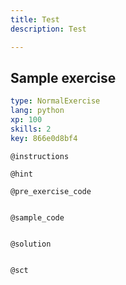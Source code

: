 ```yaml
---
title: Test
description: Test

---
```

## Sample exercise

```yaml
type: NormalExercise
lang: python
xp: 100
skills: 2
key: 866e0d8bf4
```


`@instructions`

`@hint`

`@pre_exercise_code`
```{python}

```

`@sample_code`
```{python}

```

`@solution`
```{python}

```

`@sct`
```{python}

```
